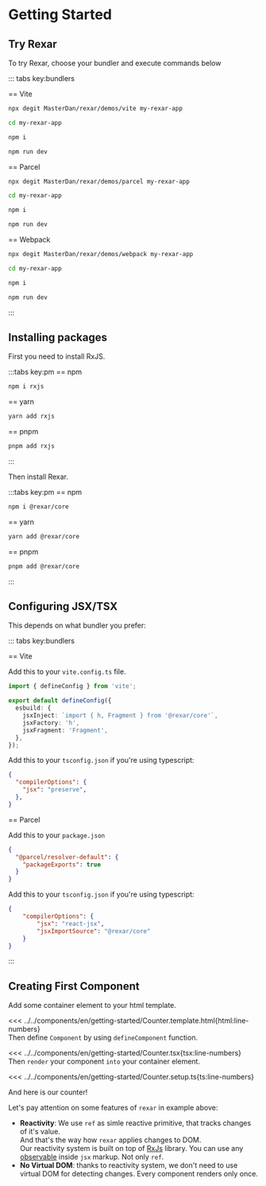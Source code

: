 # Getting Started

## Try Rexar

To try Rexar, choose your bundler and execute commands below

::: tabs key:bundlers

== Vite
```sh
npx degit MasterDan/rexar/demos/vite my-rexar-app
```
```sh
cd my-rexar-app
```
```sh
npm i
```
```sh
npm run dev
```

== Parcel
```sh
npx degit MasterDan/rexar/demos/parcel my-rexar-app
```
```sh
cd my-rexar-app
```
```sh
npm i
```
```sh
npm run dev
```
== Webpack
```sh
npx degit MasterDan/rexar/demos/webpack my-rexar-app
```
```sh
cd my-rexar-app
```
```sh
npm i
```
```sh
npm run dev
```
:::

## Installing packages

First you need to install RxJS.

:::tabs key:pm
== npm
```sh
npm i rxjs
```
== yarn
```sh
yarn add rxjs
```
== pnpm
```sh
pnpm add rxjs
```
:::

Then install Rexar.

:::tabs key:pm
== npm
```sh
npm i @rexar/core
```
== yarn
```sh
yarn add @rexar/core
```
== pnpm
```sh
pnpm add @rexar/core
```
:::

<script setup>
import Demo from '../../components/tools/Demo.vue'
import { Counter } from '../../components/en/getting-started/Counter.tsx'
</script>

## Configuring JSX/TSX

This depends on what bundler you prefer:

::: tabs key:bundlers

== Vite

Add this to your `vite.config.ts` file.

```ts
import { defineConfig } from 'vite';

export default defineConfig({
  esbuild: {
    jsxInject: `import { h, Fragment } from '@rexar/core'`,
    jsxFactory: 'h',
    jsxFragment: 'Fragment',
  },
});
```
Add this to your `tsconfig.json` if you're using typescript:
```json
{
  "compilerOptions": {
    "jsx": "preserve",
  },
}
```
== Parcel

Add this to your `package.json`
```json
{
  "@parcel/resolver-default": {
    "packageExports": true
  }
}
```
Add this to your `tsconfig.json` if you're using typescript:
```json
{
    "compilerOptions": {
        "jsx": "react-jsx",
        "jsxImportSource": "@rexar/core"
    }
}
```

:::


## Creating First Component

Add some container element to your html template.

<<< ../../components/en/getting-started/Counter.template.html{html:line-numbers}  
Then define `Component` by using `defineComponent` function.

<<< ../../components/en/getting-started/Counter.tsx{tsx:line-numbers}  
Then `render` your component `into` your container element.

<<< ../../components/en/getting-started/Counter.setup.ts{ts:line-numbers}

And here is our counter!
<Demo :is="Counter" />

Let's pay attention on some features of `rexar` in example above:
- **Reactivity**: We use `ref` as simle reactive primitive, that tracks changes of it's value.  
  And that's the way how `rexar` applies changes to DOM.  
  Our reactivity system is built on top of [RxJs](https://rxjs.dev/) library. You can use any [observable](https://rxjs.dev/guide/observable) inside `jsx` markup. Not only `ref`.
- **No Virtual DOM**: thanks to reactivity system, we don't need to use virtual DOM for detecting changes. Every component renders only once.
